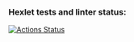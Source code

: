 ### Hexlet tests and linter status:
[![Actions Status](https://github.com/Dmitry1399/frontend-project-12/actions/workflows/hexlet-check.yml/badge.svg)](https://github.com/Dmitry1399/frontend-project-12/actions)